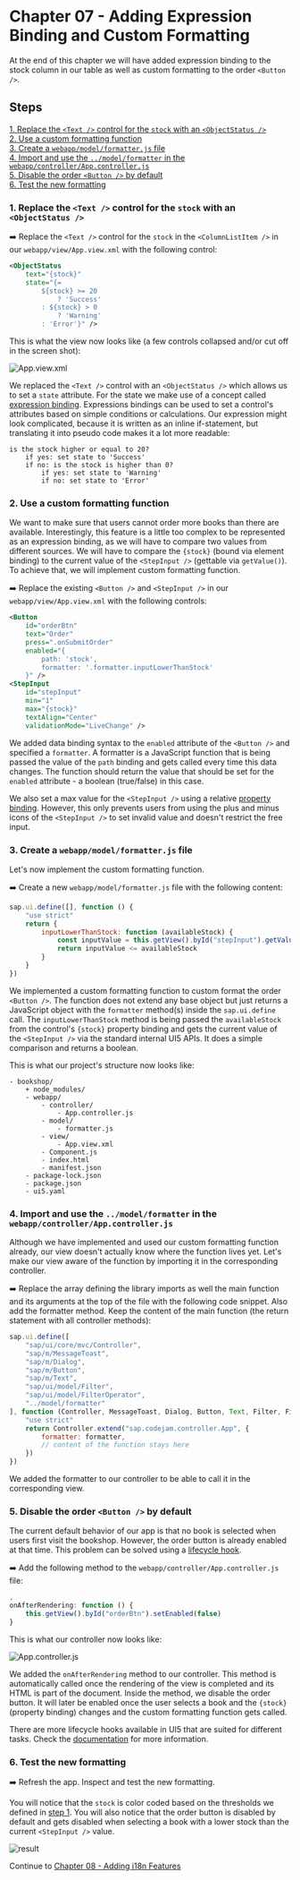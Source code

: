 # Chapter 07 - Adding Expression Binding and Custom Formatting

At the end of this chapter we will have added expression binding to the stock column in our table as well as custom formatting to the order `<Button />`.

## Steps

[1. Replace the `<Text />` control for the `stock` with an `<ObjectStatus />`](#1-replace-the-text--control-for-the-stock-with-an-objectstatus)<br>
[2. Use a custom formatting function](#2-use-a-custom-formatting-function)<br>
[3. Create a `webapp/model/formatter.js` file](#3-create-a-webappmodelformatterjs-file)<br>
[4. Import and use the `../model/formatter` in the `webapp/controller/App.controller.js`](#4-import-and-use-the-modelformatter-in-the-webappcontrollerappcontrollerjs)<br>
[5. Disable the order `<Button />` by default](#5-disable-the-order-button--by-default)<br>
[6. Test the new formatting](#6-test-the-new-formatting)<br>

### 1. Replace the `<Text />` control for the `stock` with an `<ObjectStatus />`

➡️ Replace the `<Text />` control for the `stock` in the `<ColumnListItem />`  in our `webapp/view/App.view.xml` with the following control:

```xml
<ObjectStatus 
    text="{stock}"
    state="{=
        ${stock} >= 20
            ? 'Success'
        : ${stock} > 0
            ? 'Warning'
        : 'Error'}" />
```

This is what the view now looks like (a few controls collapsed and/or cut off in the screen shot):

![App.view.xml](App.view.png#border)

We replaced the `<Text />` control with an `<ObjectStatus />` which allows us to set a `state` attribute. For the state we make use of a concept called [expression binding](https://sapui5.hana.ondemand.com/#/topic/c98d57347ba444c6945f596584d2db45). Expressions bindings can be used to set a control's attributes based on simple conditions or calculations. Our expression might look complicated, because it is written as an inline if-statement, but translating it into pseudo code makes it a lot more readable:

```text
is the stock higher or equal to 20?
    if yes: set state to 'Success'
    if no: is the stock is higher than 0?
        if yes: set state to 'Warning'
        if no: set state to 'Error'
```

### 2. Use a custom formatting function

We want to make sure that users cannot order more books than there are available. Interestingly, this feature is a little too complex to be represented as an expression binding, as we will have to compare two values from different sources. We will have to compare the `{stock}` (bound via element binding) to the current value of the `<StepInput />` (gettable via `getValue()`). To achieve that, we will implement custom formatting function.

➡️ Replace the existing `<Button />` and `<StepInput />` in our `webapp/view/App.view.xml` with the following controls:

```xml
<Button
    id="orderBtn"
    text="Order"
    press=".onSubmitOrder"
    enabled="{
        path: 'stock',
        formatter: '.formatter.inputLowerThanStock'
    }" />
<StepInput 
    id="stepInput"
    min="1"
    max="{stock}"
    textAlign="Center"
    validationMode="LiveChange" />
```

We added data binding syntax to the `enabled` attribute of the `<Button />` and specified a `formatter`. A formatter is a JavaScript function that is being passed the value of the `path` binding and gets called every time this data changes. The function should return the value that should be set for the `enabled` attribute - a boolean (true/false) in this case. 

<!-- Because `{stock}` is an integer however and OData V4 will try to set this type on the attribute, we have to specify `targetType: 'any'`, which will turn off the automatic [type determination](https://openui5.hana.ondemand.com/topic/53cdd55a77ce4f33a14bd0767a293063.html). -->

We also set a max value for the `<StepInput />` using a relative [property binding](https://ui5.sap.com/#/topic/91f0d8ab6f4d1014b6dd926db0e91070). However, this only prevents users from using the plus and minus icons of the `<StepInput />` to set invalid value and doesn't restrict the free input.

### 3. Create a `webapp/model/formatter.js` file

Let's now implement the custom formatting function.

➡️ Create a new `webapp/model/formatter.js` file with the following content:

```javascript
sap.ui.define([], function () {
	"use strict"
	return {
		inputLowerThanStock: function (availableStock) {
            const inputValue = this.getView().byId("stepInput").getValue()
            return inputValue <= availableStock
		}
	}
})
```

We implemented a custom formatting function to custom format the order `<Button />`. The function does not extend any base object but just returns a JavaScript object with the `formatter` method(s) inside the `sap.ui.define` call. The `inputLowerThanStock` method is being passed the `availableStock` from the control's `{stock}` property binding and gets the current value of the `<StepInput />` via the standard internal UI5 APIs. It does a simple comparison and returns a boolean.

This is what our project's structure now looks like:

```text
- bookshop/
    + node_modules/
    - webapp/
        - controller/
            - App.controller.js
        - model/
            - formatter.js
        - view/
            - App.view.xml
        - Component.js
        - index.html
        - manifest.json
    - package-lock.json
    - package.json
    - ui5.yaml
```

### 4. Import and use the `../model/formatter` in the `webapp/controller/App.controller.js`

Although we have implemented and used our custom formatting function already, our view doesn't actually know where the function lives yet. Let's make our view aware of the function by importing it in the corresponding controller.

➡️ Replace the array defining the library imports as well the main function and its arguments at the top of the file with the following code snippet. Also add the formatter method. Keep the content of the main function (the return statement with all controller methods):

```javascript
sap.ui.define([
    "sap/ui/core/mvc/Controller",
    "sap/m/MessageToast",
    "sap/m/Dialog",
    "sap/m/Button",
    "sap/m/Text",
    "sap/ui/model/Filter",
    "sap/ui/model/FilterOperator",
    "../model/formatter"
], function (Controller, MessageToast, Dialog, Button, Text, Filter, FilterOperator, formatter) {
    "use strict"
    return Controller.extend("sap.codejam.controller.App", {
        formatter: formatter,
        // content of the function stays here
    })
})  
```

We added the formatter to our controller to be able to call it in the corresponding view.

### 5. Disable the order `<Button />` by default

The current default behavior of our app is that no book is selected when users first visit the bookshop. However, the order button is already enabled at that time. This problem can be solved using a [lifecycle hook](https://sapui5.hana.ondemand.com/sdk/#/topic/121b8e6337d147af9819129e428f1f75.html).

➡️ Add the following method to the `webapp/controller/App.controller.js` file:

```javascript
,
onAfterRendering: function () {
    this.getView().byId("orderBtn").setEnabled(false)
}
```

This is what our controller now looks like:

![App.controller.js](App.controller.png#border)

We added the `onAfterRendering` method to our controller. This method is automatically called once the rendering of the view is completed and its HTML is part of the document. Inside the method, we disable the order button. It will later be enabled once the user selects a book and the `{stock}` (property binding) changes and the custom formatting function gets called.

There are more lifecycle hooks available in UI5 that are suited for different tasks. Check the [documentation](https://sapui5.hana.ondemand.com/sdk/#/topic/121b8e6337d147af9819129e428f1f75.html) for more information.

### 6. Test the new formatting

➡️ Refresh the app. Inspect and test the new formatting. 

You will notice that the `stock` is color coded based on the thresholds we defined in [step 1](#1-replace-the-text--control-for-the-stock-with-an-objectstatus). You will also notice that the order button is disabled by default and gets disabled when selecting a book with a lower stock than the current `<StepInput />` value.

![result](result.png#border)

Continue to [Chapter 08 - Adding i18n Features](/chapters/08-i18n/)

